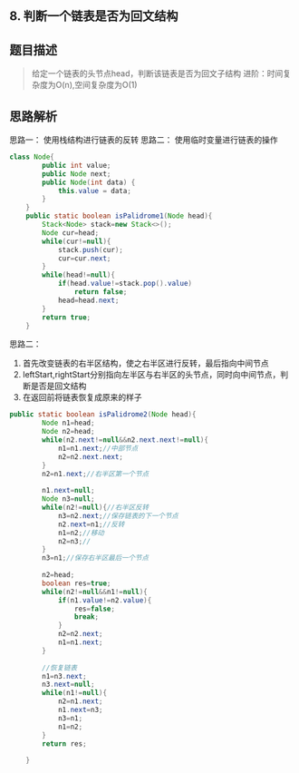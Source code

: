 ## 8. 判断一个链表是否为回文结构

## 题目描述
>给定一个链表的头节点head，判断该链表是否为回文子结构
进阶：时间复杂度为O(n),空间复杂度为O(1)

## 思路解析
思路一： 使用栈结构进行链表的反转
思路二： 使用临时变量进行链表的操作


```java
class Node{
        public int value;
        public Node next;
        public Node(int data) {
            this.value = data;
        }
    }
    public static boolean isPalidrome1(Node head){
        Stack<Node> stack=new Stack<>();
        Node cur=head;
        while(cur!=null){
            stack.push(cur);
            cur=cur.next;
        }
        while(head!=null){
            if(head.value!=stack.pop().value)
                return false;
            head=head.next;
        }
        return true;
    }
```

思路二：
1. 首先改变链表的右半区结构，使之右半区进行反转，最后指向中间节点
2. leftStart,rightStart分别指向左半区与右半区的头节点，同时向中间节点，判断是否是回文结构
3. 在返回前将链表恢复成原来的样子

```java
public static boolean isPalidrome2(Node head){
        Node n1=head;
        Node n2=head;
        while(n2.next!=null&&n2.next.next!=null){
            n1=n1.next;//中部节点
            n2=n2.next.next;
        }
        n2=n1.next;//右半区第一个节点
        
        n1.next=null;
        Node n3=null;
        while(n2!=null){//右半区反转
            n3=n2.next;//保存链表的下一个节点
            n2.next=n1;//反转
            n1=n2;//移动
            n2=n3;//
        }
        n3=n1;//保存右半区最后一个节点
        
        n2=head;
        boolean res=true;
        while(n2!=null&&n1!=null){
            if(n1.value!=n2.value){
                res=false;
                break;
            }
            n2=n2.next;
            n1=n1.next;
        }
        
        //恢复链表
        n1=n3.next;
        n3.next=null;
        while(n1!=null){
            n2=n1.next;
            n1.next=n3;
            n3=n1;
            n1=n2;
        }
        return res;
        
    }

```